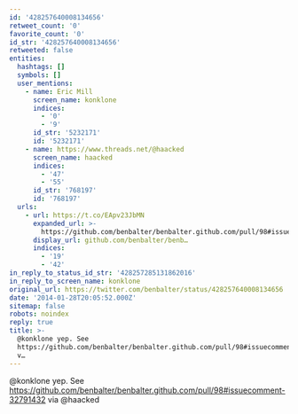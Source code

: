 ```yaml
---
id: '428257640008134656'
retweet_count: '0'
favorite_count: '0'
id_str: '428257640008134656'
retweeted: false
entities:
  hashtags: []
  symbols: []
  user_mentions:
    - name: Eric Mill
      screen_name: konklone
      indices:
        - '0'
        - '9'
      id_str: '5232171'
      id: '5232171'
    - name: https://www.threads.net/@haacked
      screen_name: haacked
      indices:
        - '47'
        - '55'
      id_str: '768197'
      id: '768197'
  urls:
    - url: https://t.co/EApv23JbMN
      expanded_url: >-
        https://github.com/benbalter/benbalter.github.com/pull/98#issuecomment-32791432
      display_url: github.com/benbalter/benb…
      indices:
        - '19'
        - '42'
in_reply_to_status_id_str: '428257285131862016'
in_reply_to_screen_name: konklone
original_url: https://twitter.com/benbalter/status/428257640008134656
date: '2014-01-28T20:05:52.000Z'
sitemap: false
robots: noindex
reply: true
title: >-
  @konklone yep. See
  https://github.com/benbalter/benbalter.github.com/pull/98#issuecomment-32791432
  v…
---
```


@konklone yep. See https://github.com/benbalter/benbalter.github.com/pull/98#issuecomment-32791432 via @haacked